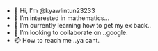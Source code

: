 - 👋 Hi, I’m @kyawlintun23233
- 👀 I’m interested in mathematics...
- 🌱 I’m currently learning how to get my ex back..
- 💞️ I’m looking to collaborate on ..google.
- 📫 How to reach me ..ya cant.

<!---
kyawlintun23233/kyawlintun23233 is a ✨ special ✨ repository because its `README.md` (this file) appears on your GitHub profile.
You can click the Preview link to take a look at your changes.
--->
